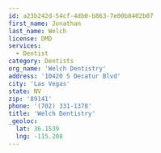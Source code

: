 ```yaml
---
id: a23b242d-54cf-4db0-b863-7e00b8402b07
first_name: Jonathan
last_name: Welch
license: DMD
services:
  - Dentist
category: Dentists
org_name: 'Welch Dentistry'
address: '10420 S Decatur Blvd'
city: 'Las Vegas'
state: NV
zip: '89141'
phone: '(702) 331-1378'
title: 'Welch Dentistry'
_geoloc:
  lat: 36.1539
  lng: -115.208
---
```

